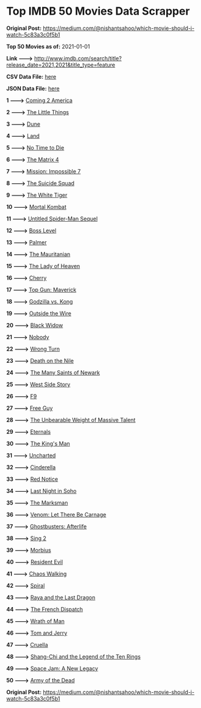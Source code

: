 # Top IMDB 50 Movies Data Scrapper

**Original Post:** https://medium.com/@nishantsahoo/which-movie-should-i-watch-5c83a3c0f5b1

**Top 50 Movies as of:** 2021-01-01

**Link --->** http://www.imdb.com/search/title?release_date=2021,2021&title_type=feature

**CSV Data File:** [here](/Data/data.csv)

**JSON Data File:** [here](/Data/data.json)

**1 --->** [Coming 2 America](https://www.imdb.com/title/tt6802400/?ref_=adv_li_tt)

**2 --->** [The Little Things](https://www.imdb.com/title/tt10016180/?ref_=adv_li_tt)

**3 --->** [Dune](https://www.imdb.com/title/tt1160419/?ref_=adv_li_tt)

**4 --->** [Land](https://www.imdb.com/title/tt10265034/?ref_=adv_li_tt)

**5 --->** [No Time to Die](https://www.imdb.com/title/tt2382320/?ref_=adv_li_tt)

**6 --->** [The Matrix 4](https://www.imdb.com/title/tt10838180/?ref_=adv_li_tt)

**7 --->** [Mission: Impossible 7](https://www.imdb.com/title/tt9603212/?ref_=adv_li_tt)

**8 --->** [The Suicide Squad](https://www.imdb.com/title/tt6334354/?ref_=adv_li_tt)

**9 --->** [The White Tiger](https://www.imdb.com/title/tt6571548/?ref_=adv_li_tt)

**10 --->** [Mortal Kombat](https://www.imdb.com/title/tt0293429/?ref_=adv_li_tt)

**11 --->** [Untitled Spider-Man Sequel](https://www.imdb.com/title/tt10872600/?ref_=adv_li_tt)

**12 --->** [Boss Level](https://www.imdb.com/title/tt7638348/?ref_=adv_li_tt)

**13 --->** [Palmer](https://www.imdb.com/title/tt6857376/?ref_=adv_li_tt)

**14 --->** [The Mauritanian](https://www.imdb.com/title/tt4761112/?ref_=adv_li_tt)

**15 --->** [The Lady of Heaven](https://www.imdb.com/title/tt13097336/?ref_=adv_li_tt)

**16 --->** [Cherry](https://www.imdb.com/title/tt9130508/?ref_=adv_li_tt)

**17 --->** [Top Gun: Maverick](https://www.imdb.com/title/tt1745960/?ref_=adv_li_tt)

**18 --->** [Godzilla vs. Kong](https://www.imdb.com/title/tt5034838/?ref_=adv_li_tt)

**19 --->** [Outside the Wire](https://www.imdb.com/title/tt10451914/?ref_=adv_li_tt)

**20 --->** [Black Widow](https://www.imdb.com/title/tt3480822/?ref_=adv_li_tt)

**21 --->** [Nobody](https://www.imdb.com/title/tt7888964/?ref_=adv_li_tt)

**22 --->** [Wrong Turn](https://www.imdb.com/title/tt9110170/?ref_=adv_li_tt)

**23 --->** [Death on the Nile](https://www.imdb.com/title/tt7657566/?ref_=adv_li_tt)

**24 --->** [The Many Saints of Newark](https://www.imdb.com/title/tt8110232/?ref_=adv_li_tt)

**25 --->** [West Side Story](https://www.imdb.com/title/tt3581652/?ref_=adv_li_tt)

**26 --->** [F9](https://www.imdb.com/title/tt5433138/?ref_=adv_li_tt)

**27 --->** [Free Guy](https://www.imdb.com/title/tt6264654/?ref_=adv_li_tt)

**28 --->** [The Unbearable Weight of Massive Talent](https://www.imdb.com/title/tt11291274/?ref_=adv_li_tt)

**29 --->** [Eternals](https://www.imdb.com/title/tt9032400/?ref_=adv_li_tt)

**30 --->** [The King's Man](https://www.imdb.com/title/tt6856242/?ref_=adv_li_tt)

**31 --->** [Uncharted](https://www.imdb.com/title/tt1464335/?ref_=adv_li_tt)

**32 --->** [Cinderella](https://www.imdb.com/title/tt10155932/?ref_=adv_li_tt)

**33 --->** [Red Notice](https://www.imdb.com/title/tt7991608/?ref_=adv_li_tt)

**34 --->** [Last Night in Soho](https://www.imdb.com/title/tt9639470/?ref_=adv_li_tt)

**35 --->** [The Marksman](https://www.imdb.com/title/tt6902332/?ref_=adv_li_tt)

**36 --->** [Venom: Let There Be Carnage](https://www.imdb.com/title/tt7097896/?ref_=adv_li_tt)

**37 --->** [Ghostbusters: Afterlife](https://www.imdb.com/title/tt4513678/?ref_=adv_li_tt)

**38 --->** [Sing 2](https://www.imdb.com/title/tt6467266/?ref_=adv_li_tt)

**39 --->** [Morbius](https://www.imdb.com/title/tt5108870/?ref_=adv_li_tt)

**40 --->** [Resident Evil](https://www.imdb.com/title/tt6920084/?ref_=adv_li_tt)

**41 --->** [Chaos Walking](https://www.imdb.com/title/tt2076822/?ref_=adv_li_tt)

**42 --->** [Spiral](https://www.imdb.com/title/tt10342730/?ref_=adv_li_tt)

**43 --->** [Raya and the Last Dragon](https://www.imdb.com/title/tt5109280/?ref_=adv_li_tt)

**44 --->** [The French Dispatch](https://www.imdb.com/title/tt8847712/?ref_=adv_li_tt)

**45 --->** [Wrath of Man](https://www.imdb.com/title/tt11083552/?ref_=adv_li_tt)

**46 --->** [Tom and Jerry](https://www.imdb.com/title/tt1361336/?ref_=adv_li_tt)

**47 --->** [Cruella](https://www.imdb.com/title/tt3228774/?ref_=adv_li_tt)

**48 --->** [Shang-Chi and the Legend of the Ten Rings](https://www.imdb.com/title/tt9376612/?ref_=adv_li_tt)

**49 --->** [Space Jam: A New Legacy](https://www.imdb.com/title/tt3554046/?ref_=adv_li_tt)

**50 --->** [Army of the Dead](https://www.imdb.com/title/tt0993840/?ref_=adv_li_tt)

**Original Post:** https://medium.com/@nishantsahoo/which-movie-should-i-watch-5c83a3c0f5b1
